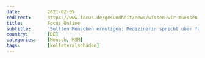 ```yaml
---
date:          2021-02-05
redirect:      https://www.focus.de/gesundheit/news/wissen-wir-muessen-reden_id_12947057.html
title:         Focus Online
subtitle:      'Sollten Menschen ermutigen: Medizinerin spricht über fatalen Corona-Irrtum'
country:       [DE]
categories:    [Mensch, MSM]
tags:          [kollateralschäden]
---
```

